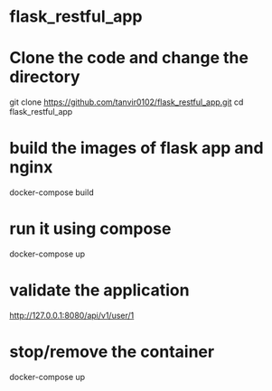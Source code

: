 # flask_restful_app

# Clone the code and change the directory
git clone https://github.com/tanvir0102/flask_restful_app.git
cd flask_restful_app

# build the images of flask app and nginx
docker-compose build

# run it using compose
docker-compose up

# validate the application
http://127.0.0.1:8080/api/v1/user/1

# stop/remove the container
docker-compose up
  
